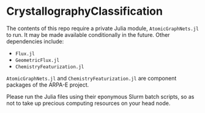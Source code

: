 # CrystallographyClassification

The contents of this repo require a private Julia module, `AtomicGraphNets.jl` to run. It may be made available conditionally in the future. Other dependencies include:

- `Flux.jl`
- `GeometricFlux.jl`
- `ChemistryFeaturization.jl`

`AtomicGraphNets.jl` and `ChemistryFeaturization.jl` are component packages of the ARPA-E project.

Please run the Julia files using their eponymous Slurm batch scripts, so as not to take up precious computing resources on your head node.
